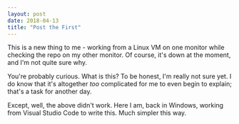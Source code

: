 ```yaml
---
layout: post
date: 2018-04-13
title: "Post the First"
---
```


This is a new thing to me - working from a Linux VM on one monitor while checking the repo on my other monitor.  Of course, it's down at the moment, and I'm not quite sure why.

You're probably curious.  What is this?  To be honest, I'm really not sure yet.  I do know that it's altogether _too_ complicated for me to even begin to explain; that's a task for another day.

Except, well, the above didn't work.  Here I am, back in Windows, working from Visual Studio Code to write this.  Much simpler this way.